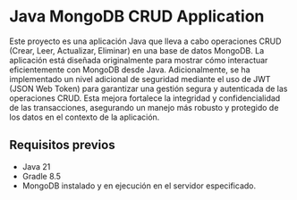 # Java MongoDB CRUD Application

Este proyecto es una aplicación Java que lleva a cabo operaciones CRUD (Crear, Leer, Actualizar, Eliminar) en una base de datos MongoDB. La aplicación está diseñada originalmente para mostrar cómo interactuar eficientemente con MongoDB desde Java. Adicionalmente, se ha implementado un nivel adicional de seguridad mediante el uso de JWT (JSON Web Token) para garantizar una gestión segura y autenticada de las operaciones CRUD. Esta mejora fortalece la integridad y confidencialidad de las transacciones, asegurando un manejo más robusto y protegido de los datos en el contexto de la aplicación.

## Requisitos previos

- Java 21
- Gradle 8.5
- MongoDB instalado y en ejecución en el servidor especificado.
